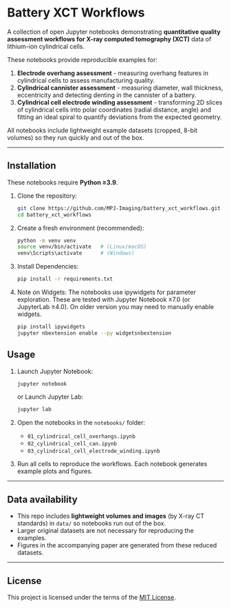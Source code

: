 # Battery XCT Workflows  

A collection of open Jupyter notebooks demonstrating **quantitative quality assessment workflows for X-ray computed tomography (XCT)** data of lithium-ion cylindrical cells.  

These notebooks provide reproducible examples for:  
1. **Electrode overhang assessment** - measuring overhang features in cylindrical cells to assess manufacturing quality.
2. **Cylindrical cannister assessment** - measuring diameter, wall thickness, eccentricity and detecting denting in the cannister of a battery.
3. **Cylindrical cell electrode winding assessment** - transforming 2D slices of cylindrical cells into polar coordinates (radial distance, angle) and fitting an ideal spiral to quantify deviations from the expected geometry.

All notebooks include lightweight example datasets (cropped, 8-bit volumes) so they run quickly and out of the box.  

---

## Installation  

These notebooks require **Python ≥3.9**.  

1. Clone the repository:  
   ```bash
   git clone https://github.com/MPJ-Imaging/battery_xct_workflows.git
   cd battery_xct_workflows
2. Create a fresh environment (recommended):
   ```bash
   python -m venv venv
   source venv/bin/activate   # (Linux/macOS)
   venv\Scripts\activate      # (Windows)
3. Install Dependencies:
   ```bash
   pip install -r requirements.txt
4. Note on Widgets:
   The notebooks use ipywidgets for parameter exploration. These are tested with Jupyter Notebook ≥7.0 (or JupyterLab ≥4.0). On older version you may need to manually enable widgets.
   ```bash
   pip install ipywidgets
   jupyter nbextension enable --py widgetsnbextension

## Usage  

1. Launch Jupyter Notebook:  
   ```bash
   jupyter notebook
   ```
   or Launch Jupyter Lab:
   ```bash
   jupyter lab
   ```
2. Open the notebooks in the `notebooks/` folder:  
   - `01_cylindrical_cell_overhangs.ipynb`
   - `02_cylindrical_cell_can.ipynb`  
   - `03_cylindrical_cell_electrode_winding.ipynb`  

3. Run all cells to reproduce the workflows. Each notebook generates example plots and figures.  

---

## Data availability  

- This repo includes **lightweight volumes and images** (by X-ray CT standards) in `data/` so notebooks run out of the box.  
- Larger original datasets are not necessary for reproducing the examples.  
- Figures in the accompanying paper are generated from these reduced datasets.

---

## License  

This project is licensed under the terms of the [MIT License](LICENSE).  

